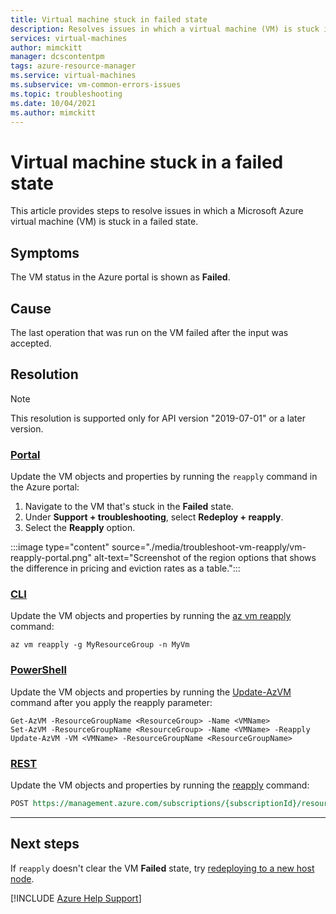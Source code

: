 ```yaml
---
title: Virtual machine stuck in failed state
description: Resolves issues in which a virtual machine (VM) is stuck in a failed state. 
services: virtual-machines
author: mimckitt
manager: dcscontentpm
tags: azure-resource-manager
ms.service: virtual-machines
ms.subservice: vm-common-errors-issues
ms.topic: troubleshooting
ms.date: 10/04/2021
ms.author: mimckitt
---
```


# Virtual machine stuck in a failed state

This article provides steps to resolve issues in which a Microsoft Azure virtual machine (VM) is stuck in a failed state.

## Symptoms

The VM status in the Azure portal is shown as **Failed**.

## Cause

The last operation that was run on the VM failed after the input was accepted.

## Resolution

> [!NOTE]
> This resolution is supported only for API version "2019-07-01" or a later version.

### [Portal](#tab/portal)

Update the VM objects and properties by running the `reapply` command in the Azure portal:

1. Navigate to the VM that's stuck in the **Failed** state.
1. Under **Support + troubleshooting**, select **Redeploy + reapply**.
1. Select the **Reapply** option.

:::image type="content" source="./media/troubleshoot-vm-reapply/vm-reapply-portal.png" alt-text="Screenshot of the region options that shows the difference in pricing and eviction rates as a table.":::

### [CLI](#tab/cli)

Update the VM objects and properties by running the [az vm reapply](/cli/azure/vm#az-vm-reapply) command:

```azurecli-interactive
az vm reapply -g MyResourceGroup -n MyVm
```

### [PowerShell](#tab/powershell)

Update the VM objects and properties by running the [Update-AzVM](/powershell/module/az.compute/update-azvm?view=azps-6.5.0#examples&preserve-view=true) command after you apply the reapply parameter:

```azurepowershell-interactive
Get-AzVM -ResourceGroupName <ResourceGroup> -Name <VMName>
Set-AzVM -ResourceGroupName <ResourceGroup> -Name <VMName> -Reapply
Update-AzVM -VM <VMName> -ResourceGroupName <ResourceGroupName>

```

### [REST](#tab/rest)

Update the VM objects and properties by running the [reapply](/rest/api/compute/virtual-machines/reapply) command:

```rest
POST https://management.azure.com/subscriptions/{subscriptionId}/resourceGroups/{resourceGroupName}/providers/Microsoft.Compute/virtualMachines/{vmName}/reapply?api-version=2021-07-01
```

---

## Next steps

If `reapply` doesn't clear the VM **Failed** state, try [redeploying to a new host node](../virtual-machines/linux/redeploy-to-new-node-linux.md).

[!INCLUDE [Azure Help Support](../../../includes/azure-help-support.md)]
